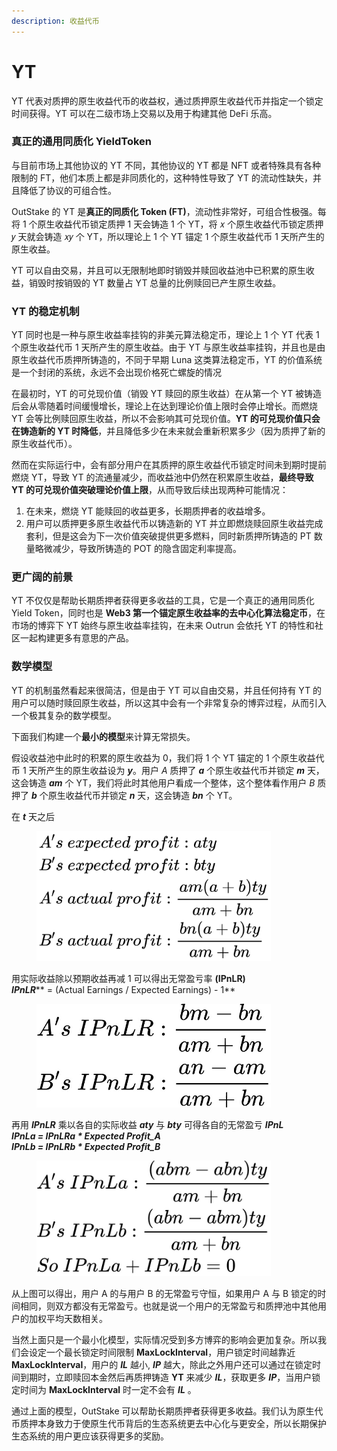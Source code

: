 ```yaml
---
description: 收益代币
---
```


# YT

YT 代表对质押的原生收益代币的收益权，通过质押原生收益代币并指定一个锁定时间获得。YT 可以在二级市场上交易以及用于构建其他 DeFi 乐高。

### **真正的通用同质化 YieldToken**

与目前市场上其他协议的 YT 不同，其他协议的 YT 都是 NFT 或者特殊具有各种限制的 FT，他们本质上都是非同质化的，这种特性导致了 YT 的流动性缺失，并且降低了协议的可组合性。

OutStake 的 YT 是**真正的同质化 Token (FT)**，流动性非常好，可组合性极强。每将 1 个原生收益代币锁定质押 1 天会铸造 1 个 YT，将 𝑥 个原生收益代币锁定质押 𝑦 天就会铸造 𝑥𝑦 个 YT，所以理论上 1 个 YT 锚定 1 个原生收益代币 1 天所产生的原生收益。

YT 可以自由交易，并且可以无限制地即时销毁并赎回收益池中已积累的原生收益，销毁时按销毁的 YT 数量占 YT 总量的比例赎回已产生原生收益。

### **YT 的稳定机制**

YT 同时也是一种与原生收益率挂钩的非美元算法稳定币，理论上 1 个 YT 代表 1 个原生收益代币 1 天所产生的原生收益。由于 YT 与原生收益率挂钩，并且也是由原生收益代币质押所铸造的，不同于早期 Luna 这类算法稳定币，YT 的价值系统是一个封闭的系统，永远不会出现价格死亡螺旋的情况

在最初时，YT 的可兑现价值（销毁 YT 赎回的原生收益）在从第一个 YT 被铸造后会从零随着时间缓慢增长，理论上在达到理论价值上限时会停止增长。而燃烧 YT 会等比例赎回原生收益，所以不会影响其可兑现价值。**YT 的可兑现价值只会在铸造新的 YT 时降低**，并且降低多少在未来就会重新积累多少（因为质押了新的原生收益代币）。

然而在实际运行中，会有部分用户在其质押的原生收益代币锁定时间未到期时提前燃烧 YT，导致 YT 的流通量减少，而收益池中仍然在积累原生收益，**最终导致 YT 的可兑现价值突破理论价值上限**，从而导致后续出现两种可能情况：

1. 在未来，燃烧 YT 能赎回的收益更多，长期质押者的收益增多。
2. 用户可以质押更多原生收益代币以铸造新的 YT 并立即燃烧赎回原生收益完成套利，但是这会为下一次价值突破提供更多燃料，同时新质押所铸造的 PT 数量略微减少，导致所铸造的 POT 的隐含固定利率提高。

### **更广阔的前景**

YT 不仅仅是帮助长期质押者获得更多收益的工具，它是一个真正的通用同质化 Yield Token，同时也是 **Web3 第一个锚定原生收益率的去中心化算法稳定币**，在市场的博弈下 YT 始终与原生收益率挂钩，在未来 Outrun 会依托 YT 的特性和社区一起构建更多有意思的产品。

### **数学模型**

YT 的机制虽然看起来很简洁，但是由于 YT 可以自由交易，并且任何持有 YT 的用户可以随时赎回原生收益，所以这其中会有一个非常复杂的博弈过程，从而引入一个极其复杂的数学模型。

下面我们构建一个**最小的模型**来计算无常损失。

假设收益池中此时的积累的原生收益为 0，我们将 1 个 YT 锚定的 1 个原生收益代币 1 天所产生的原生收益设为 _**y**_。用户 _A_ 质押了 _**a**_ 个原生收益代币并锁定 _**m**_ 天，这会铸造 _**am**_ 个 YT，我们将此时其他用户看成一个整体，这个整体看作用户 _B_ 质押了 _**b**_ 个原生收益代币并锁定 _**n**_ 天，这会铸造 _**bn**_ 个 YT。

在 _**t**_ 天之后

<figure><img src="../../.gitbook/assets/Profit.jpg" alt="" width="375"><figcaption></figcaption></figure>

用实际收益除以预期收益再减 1 可以得出无常盈亏率 **(IPnLR)**\
_**IPnLR**_** = (Actual Earnings / Expected Earnings) - 1**

<figure><img src="../../.gitbook/assets/IPnLR.jpg" alt="" width="375"><figcaption></figcaption></figure>

再用 _**IPnLR**_ 乘以各自的实际收益 _**aty**_ 与 _**bty**_ 可得各自的无常盈亏 _**IPnL**_\
_**IPnLa = IPnLRa \* Expected Profit\_A**_\
_**IPnLb = IPnLRb \* Expected Profit\_B**_

<figure><img src="../../.gitbook/assets/IPnL.jpg" alt="" width="375"><figcaption></figcaption></figure>

从上图可以得出，用户 A 的与用户 B 的无常盈亏守恒，如果用户 A 与 B 锁定的时间相同，则双方都没有无常盈亏。也就是说一个用户的无常盈亏和质押池中其他用户的加权平均天数相关。

当然上面只是一个最小化模型，实际情况受到多方博弈的影响会更加复杂。所以我们会设定一个最长锁定时间限制 **MaxLockInterval**，用户锁定时间越靠近 **MaxLockInterval**，用户的 _**IL**_ 越小, _**IP**_ 越大，除此之外用户还可以通过在锁定时间到期时，立即赎回本金然后再质押铸造 **YT** 来减少 _**IL**_，获取更多 _**IP**_，当用户锁定时间为 **MaxLockInterval** 时一定不会有 _**IL**_ 。

通过上面的模型，OutStake 可以帮助长期质押者获得更多收益。我们认为原生代币质押本身致力于使原生代币背后的生态系统更去中心化与更安全，所以长期保护生态系统的用户更应该获得更多的奖励。
